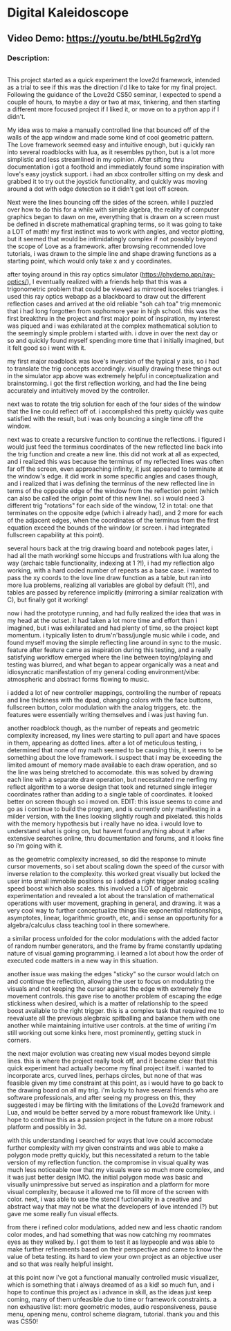 # Digital Kaleidoscope

## Video Demo: https://youtu.be/btHL5g2rdYg

### Description:

######

This project started as a quick experiment the love2d framework, intended as a trial to see if this was the direction i'd like to take for my final project. Following the guidance of the Love2d CS50 seminar, I expected to spend a couple of hours, to maybe a day or two at max, tinkering, and then starting a different more focused project if I liked it, or move on to a python app if I didn't.

My idea was to make a manually controlled line that bounced off of the walls of the app window and made some kind of cool geometric pattern. The Love framework seemed easy and intuitive enough, but i quickly ran into several roadblocks with lua, as it resembles python, but is a lot more simplistic and less streamlined in my opinion. After sifting thru documentation i got a foothold and immediately found some inspiration with love's easy joystick support. i had an xbox controller sitting on my desk and grabbed it to try out the joystick functionality, and quickly was moving around a dot with edge detection so it didn't get lost off screen.

Next were the lines bouncing off the sides of the screen. while I puzzled over how to do this for a while with simple algebra, the reality of computer graphics began to dawn on me, everything that is drawn on a screen must be defined in discrete mathematical graphing terms, so it was going to take a LOT of math! my first instinct was to work with angles, and vector plotting, but it seemed that would be intimidatingly complex if not possibly beyond the scope of Love as a framework. after browsing recommended love tutorials, i was drawn to the simple line and shape drawing functions as a starting point, which would only take x and y coordinates.

after toying around in this ray optics simulator (https://phydemo.app/ray-optics/), I eventually realized with a friends help that this was a trigonometric problem that could be viewed as mirrored isoceles triangles. i used this ray optics webapp as a blackboard to draw out the different reflection cases and arrived at the old reliable "soh cah toa" trig mnemonic that i had long forgotten from sophomore year in high school. this was the first breakthru in the project and first major point of inspiration, my interest was piqued and i was exhilarated at the complex mathematical solution to the seemingly simple problem i started with. i dove in over the next day or so and quickly found myself spending more time that i initially imagined, but it felt good so i went with it.

my first major roadblock was love's inversion of the typical y axis, so i had to translate the trig concepts accordingly. visually drawing these things out in the simulator app above was extremely helpful in conceptualization and brainstorming. i got the first reflection working, and had the line being accurately and intuitively moved by the controller.

next was to rotate the trig solution for each of the four sides of the window that the line could reflect off of. i accomplished this pretty quickly was quite satisfied with the result, but i was only bouncing a single time off the window.

next was to create a recursive function to continue the reflections. i figured i would just feed the terminus coordinates of the new reflected line back into the trig function and create a new line. this did not work at all as expected, and i realized this was because the terminus of my reflected lines was often far off the screen, even approaching infinity, it just appeared to terminate at the window's edge. it did work in some specific angles and cases though, and i realized that i was defining the terminus of the new reflected line in terms of the opposite edge of the window from the reflection point (which can also be called the origin point of this new line). so i would need 3 different trig "rotations" for each side of the window, 12 in total: one that terminates on the opposite edge (which i already had), and 2 more for each of the adjacent edges, when the coordinates of the terminus from the first equation exceed the bounds of the window (or screen. i had integrated fullscreen capability at this point).

several hours back at the trig drawing board and notebook pages later, i had all the math working! some hiccups and frustrations with lua along the way (archaic table functionality, indexing at 1 ?!), i had my reflection algo working, with a hard coded number of repeats as a base case. i wanted to pass the xy coords to the love line draw function as a table, but ran into more lua problems, realizing all variables are global by default (?!), and tables are passed by reference implicitly (mirroring a similar realization with C), but finally got it working!

now i had the prototype running, and had fully realized the idea that was in my head at the outset. it had taken a lot more time and effort than i imagined, but i was exhilarated and had plenty of time, so the project kept momentum. i typically listen to drum'n'bass/jungle music while i code, and found myself moving the simple reflecting line around in sync to the music. feature after feature came as inspiration during this testing, and a really satisfying workflow emerged where the line between toying/playing and testing was blurred, and what began to appear organically was a neat and idiosyncratic manifestation of my general coding environment/vibe: atmospheric and abstract forms flowing to music.

i added a lot of new controller mappings, controlling the number of repeats and line thickness with the dpad, changing colors with the face buttons, fullscreen button, color modulation with the analog triggers, etc. the features were essentially writing themselves and i was just having fun.

another roadblock though, as the number of repeats and geometric complexity increased, my lines were starting to pull apart and have spaces in them, appearing as dotted lines. after a lot of meticulous testing, i determined that none of my math seemed to be causing this, it seems to be something about the love framework. i suspect that i may be exceeding the limited amount of memory made available to each draw operation, and so the line was being stretched to accomodate. this was solved by drawing each line with a separate draw operation, but necessitated me nerfing my reflect algorithm to a worse design that took and returned single integer coordinates rather than adding to a single table of coordinates. it looked better on screen though so i moved on. EDIT: this issue seems to come and go as i continue to build the program, and is currently only manifesting in a milder version, with the lines looking slightly rough and pixelated. this holds with the memory hypothesis but i really have no idea. i would love to understand what is going on, but havent found anything about it after extensive searches online, thru documentation and forums, and it looks fine so i'm going with it.

as the geometric complexity increased, so did the response to minute cursor movements, so i set about scaling down the speed of the cursor with inverse relation to the complexity. this worked great visually but locked the user into small immobile positions so i added a right trigger analog scaling speed boost which also scales. this involved a LOT of algebraic experimentation and revealed a lot about the translation of mathematical operations with user movement, graphing in general, and drawing. it was a very cool way to further conceptualize things like exponential relationships, asymptotes, linear, logarithmic growth, etc, and i sense an opportunity for a algebra/calculus class teaching tool in there somewhere.

a similar process unfolded for the color modulations with the added factor of random number generators, and the frame by frame constantly updating nature of visual gaming programming. i learned a lot about how the order of executed code matters in a new way in this situation.

another issue was making the edges "sticky" so the cursor would latch on and continue the reflection, allowing the user to focus on modulating the visuals and not keeping the cursor against the edge with extremely fine movement controls. this gave rise to another problem of escaping the edge stickiness when desired, which is a matter of relationship to the speed boost available to the right trigger. this is a complex task that required me to reevaluate all the previous alegbraic spitballing and balance them with one another while maintaining intuitive user controls. at the time of writing i'm still working out some kinks here, most prominently, getting stuck in corners.

the next major evolution was creating new visual modes beyond simple lines. this is where the project really took off, and it became clear that this quick experiment had actually become my final project itself. i wanted to incorporate arcs, curved lines, perhaps circles, but none of that was feasible given my time constraint at this point, as i would have to go back to the drawing board on all my trig. i'm lucky to have several friends who are software professionals, and after seeing my progress on this, they suggested i may be flirting with the limitations of the Love2d framework and Lua, and would be better served by a more robust framework like Unity. i hope to continue this as a passion project in the future on a more robust platform and possibly in 3d.

with this understanding i searched for ways that love could accomodate further complexity with my given constraints and was able to make a polygon mode pretty quickly, but this necessitated a return to the table version of my reflection function. the compromise in visual quality was much less noticeable now that my visuals were so much more complex, and it was just better design IMO. the initial polygon mode was basic and visually unimpressive but served as inspiration and a platform for more visual complexity, because it allowed me to fill more of the screen with color. next, i was able to use the stencil fuctionality in a creative and abstract way that may not be what the developers of love intended (?) but gave me some really fun visual effects.

from there i refined color modulations, added new and less chaotic random color modes, and had something that was now catching my roommates eyes as they walked by. I got them to test it as laypeople and was able to make further refinements based on their perspective and came to know the value of beta testing. its hard to view your own project as an objective user and so that was really helpful insight.

at this point now i've got a functional manually controlled music visualizer, which is something that i always dreamed of as a kid! so much fun, and i hope to continue this project as i advance in skill, as the ideas just keep coming, many of them unfeasible due to time or framework constraints. a non exhaustive list: more geometric modes, audio responsiveness, pause menu, opening menu, control scheme diagram, tutorial. thank you and this was CS50!
